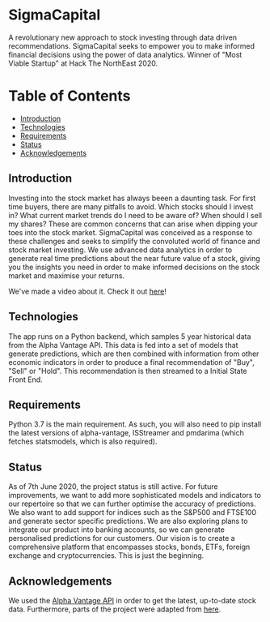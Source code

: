 # SigmaCapital
 A revolutionary new approach to stock investing through data driven recommendations. SigmaCapital seeks to empower you to make informed financial decisions using the power of data analytics. Winner of "Most Viable Startup" at Hack The NorthEast 2020.

# Table of Contents
* [Introduction](https://github.com/AbChatt/SigmaCapital#introduction)
* [Technologies](https://github.com/AbChatt/SigmaCapital#technologies)
* [Requirements](https://github.com/AbChatt/SigmaCapital#requirements)
* [Status](https://github.com/AbChatt/SigmaCapital#status)
* [Acknowledgements](https://github.com/AbChatt/SigmaCapital#acknowledgements)

## Introduction
Investing into the stock market has always beeen a daunting task. For first time buyers, there are many pitfalls to avoid. Which stocks should I invest in? What current market trends do I need to be aware of? When should I sell my shares? These are common concerns that can arise when dipping your toes into the stock market. SigmaCapital was conceived as a response to these challenges and seeks to simplify the convoluted world of finance and stock market investing. We use advanced data analytics in order to generate real time predictions about the near future value of a stock, giving you the insights you need in order to make informed decisions on the stock market and maximise your returns. 

We've made a video about it. Check it out [here](https://youtu.be/NdpAy7NElLA)!

## Technologies
The app runs on a Python backend, which samples 5 year historical data from the Alpha Vantage API. This data is fed into a set of models that generate predictions, which are then combined with information from other economic indicators in order to produce a final recommendation of "Buy", "Sell" or "Hold". This recommendation is then streamed to a Initial State Front End.

## Requirements
Python 3.7 is the main requirement. As such, you will also need to pip install the latest versions of alpha-vantage, ISStreamer and pmdarima (which fetches statsmodels, which is also required).

## Status
As of 7th June 2020, the project status is still active. For future improvements, we want to add more sophisticated models and indicators to our repertoire so that we can further optimise the accuracy of predictions. We also want to add support for indices such as the S&P500 and FTSE100 and generate sector specific predictions. We are also exploring plans to integrate our product into banking accounts, so we can generate personalised predictions for our customers. Our vision is to create a comprehensive platform that encompasses stocks, bonds, ETFs, foreign exchange and cryptocurrencies. This is just the beginning.

## Acknowledgements
We used the [Alpha Vantage API](https://github.com/RomelTorres/alpha_vantage) in order to get the latest, up-to-date stock data. Furthermore, parts of the project were adapted from [here](https://towardsdatascience.com/performing-a-time-series-analysis-on-the-aapl-stock-index-3655da9612ff).